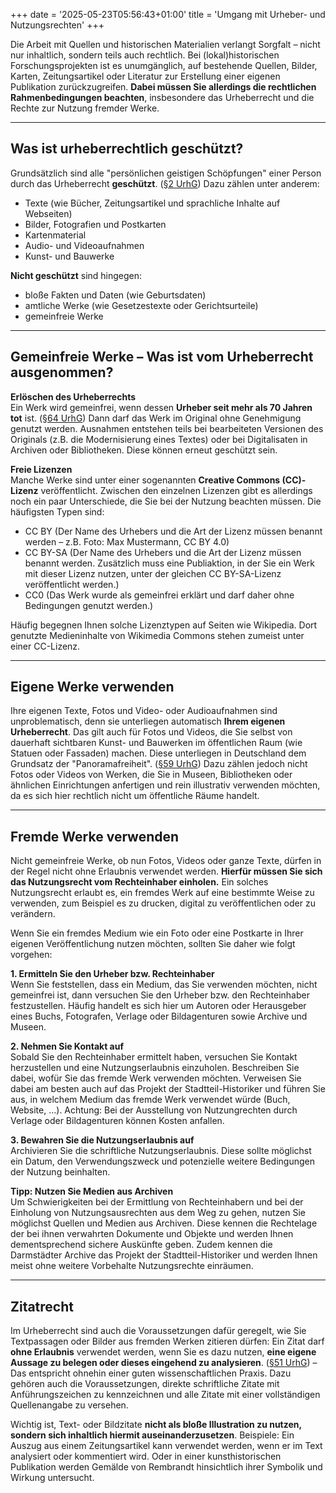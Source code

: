 +++
date = '2025-05-23T05:56:43+01:00'
title = 'Umgang mit Urheber- und Nutzungsrechten'
+++

Die Arbeit mit Quellen und historischen Materialien verlangt Sorgfalt – nicht nur inhaltlich, sondern teils auch rechtlich. Bei (lokal)historischen Forschungsprojekten ist es unumgänglich, auf bestehende Quellen, Bilder, Karten, Zeitungsartikel oder Literatur zur Erstellung einer eigenen Publikation zurückzugreifen. **Dabei müssen Sie allerdings die rechtlichen Rahmenbedingungen beachten**, insbesondere das Urheberrecht und die Rechte zur Nutzung fremder Werke.

---

## Was ist urheberrechtlich geschützt?
Grundsätzlich sind alle "persönlichen geistigen Schöpfungen" einer Person durch das Urheberrecht **geschützt**. ([§2 UrhG](https://www.gesetze-im-internet.de/urhg/__2.html)) Dazu zählen unter anderem:
- Texte (wie Bücher, Zeitungsartikel und sprachliche Inhalte auf Webseiten)
- Bilder, Fotografien und Postkarten
- Kartenmaterial
- Audio- und Videoaufnahmen
- Kunst- und Bauwerke

**Nicht geschützt** sind hingegen:
- bloße Fakten und Daten (wie Geburtsdaten)
- amtliche Werke (wie Gesetzestexte oder Gerichtsurteile)
- gemeinfreie Werke

---

## Gemeinfreie Werke – Was ist vom Urheberrecht ausgenommen?
**Erlöschen des Urheberrechts**<br>
Ein Werk wird gemeinfrei, wenn dessen **Urheber seit mehr als 70 Jahren tot** ist. ([§64 UrhG](https://www.gesetze-im-internet.de/urhg/__64.html)) Dann darf das Werk im Original ohne Genehmigung genutzt werden. Ausnahmen entstehen teils bei bearbeiteten Versionen des Originals (z.B. die Modernisierung eines Textes) oder bei Digitalisaten in Archiven oder Bibliotheken. Diese können erneut geschützt sein.

**Freie Lizenzen**<br>
Manche Werke sind unter einer sogenannten **Creative Commons (CC)-Lizenz** veröffentlicht. Zwischen den einzelnen Lizenzen gibt es allerdings noch ein paar Unterschiede, die Sie bei der Nutzung beachten müssen. Die häufigsten Typen sind:
- CC BY (Der Name des Urhebers und die Art der Lizenz müssen benannt werden – z.B. Foto: Max Mustermann, CC BY 4.0)
- CC BY-SA (Der Name des Urhebers und die Art der Lizenz müssen benannt werden. Zusätzlich muss eine Publiaktion, in der Sie ein Werk mit dieser Lizenz nutzen, unter der gleichen CC BY-SA-Lizenz veröffentlicht werden.)
- CC0 (Das Werk wurde als gemeinfrei erklärt und darf daher ohne Bedingungen genutzt werden.)

Häufig begegnen Ihnen solche Lizenztypen auf Seiten wie Wikipedia. Dort genutzte Medieninhalte von Wikimedia Commons stehen zumeist unter einer CC-Lizenz.

---

## Eigene Werke verwenden
Ihre eigenen Texte, Fotos und Video- oder Audioaufnahmen sind unproblematisch, denn sie unterliegen automatisch **Ihrem eigenen Urheberrecht**. Das gilt auch für Fotos und Videos, die Sie selbst von dauerhaft sichtbaren Kunst- und Bauwerken im öffentlichen Raum (wie Statuen oder Fassaden) machen. Diese unterliegen in Deutschland dem Grundsatz der "Panoramafreiheit". ([§59 UrhG](https://www.gesetze-im-internet.de/urhg/__59.html)) Dazu zählen jedoch nicht Fotos oder Videos von Werken, die Sie in Museen, Bibliotheken oder ähnlichen Einrichtungen anfertigen und rein illustrativ verwenden möchten, da es sich hier rechtlich nicht um öffentliche Räume handelt.

---

## Fremde Werke verwenden
Nicht gemeinfreie Werke, ob nun Fotos, Videos oder ganze Texte, dürfen in der Regel nicht ohne Erlaubnis verwendet werden. **Hierfür müssen Sie sich das Nutzungsrecht vom Rechteinhaber einholen.** Ein solches Nutzungsrecht erlaubt es, ein fremdes Werk auf eine bestimmte Weise zu verwenden, zum Beispiel es zu drucken, digital zu veröffentlichen oder zu verändern.

Wenn Sie ein fremdes Medium wie ein Foto oder eine Postkarte in Ihrer eigenen Veröffentlichung nutzen möchten, sollten Sie daher wie folgt vorgehen:

**1. Ermitteln Sie den Urheber bzw. Rechteinhaber**<br>
Wenn Sie feststellen, dass ein Medium, das Sie verwenden möchten, nicht gemeinfrei ist, dann versuchen Sie den Urheber bzw. den Rechteinhaber festzustellen. Häufig handelt es sich hier um Autoren oder Herausgeber eines Buchs, Fotografen, Verlage oder Bildagenturen sowie Archive und Museen.

**2. Nehmen Sie Kontakt auf**<br>
Sobald Sie den Rechteinhaber ermittelt haben, versuchen Sie Kontakt herzustellen und eine Nutzungserlaubnis einzuholen. Beschreiben Sie dabei, wofür Sie das fremde Werk verwenden möchten. Verweisen Sie dabei am besten auch auf das Projekt der Stadtteil-Historiker und führen Sie aus, in welchem Medium das fremde Werk verwendet würde (Buch, Website, ...). Achtung: Bei der Ausstellung von Nutzungrechten durch Verlage oder Bildagenturen können Kosten anfallen.

**3. Bewahren Sie die Nutzungserlaubnis auf**<br>
Archivieren Sie die schriftliche Nutzungserlaubnis. Diese sollte möglichst ein Datum, den Verwendungszweck und potenzielle weitere Bedingungen der Nutzung beinhalten.

**Tipp: Nutzen Sie Medien aus Archiven**<br>
Um Schwierigkeiten bei der Ermittlung von Rechteinhabern und bei der Einholung von Nutzungsausrechten aus dem Weg zu gehen, nutzen Sie möglichst Quellen und Medien aus Archiven. Diese kennen die Rechtelage der bei ihnen verwahrten Dokumente und Objekte und werden Ihnen dementsprechend sichere Auskünfte geben. Zudem kennen die Darmstädter Archive das Projekt der Stadtteil-Historiker und werden Ihnen meist ohne weitere Vorbehalte Nutzungsrechte einräumen.

---

## Zitatrecht

Im Urheberrecht sind auch die Voraussetzungen dafür geregelt, wie Sie Textpassagen oder Bilder aus fremden Werken zitieren dürfen: Ein Zitat darf **ohne Erlaubnis** verwendet werden, wenn Sie es dazu nutzen, **eine eigene Aussage zu belegen oder dieses eingehend zu analysieren**. ([§51 UrhG](https://www.gesetze-im-internet.de/urhg/__51.html)) – Das entspricht ohnehin einer guten wissenschaftlichen Praxis. Dazu gehören auch die Voraussetzungen, direkte schriftliche Zitate mit Anführungszeichen zu kennzeichnen und alle Zitate mit einer vollständigen Quellenangabe zu versehen.

Wichtig ist, Text- oder Bildzitate **nicht als bloße Illustration zu nutzen, sondern sich inhaltlich hiermit auseinanderzusetzen**.
Beispiele: Ein Auszug aus einem Zeitungsartikel kann verwendet werden, wenn er im Text analysiert oder kommentiert wird. Oder in einer kunsthistorischen Publikation werden Gemälde von Rembrandt hinsichtlich ihrer Symbolik und Wirkung untersucht.
